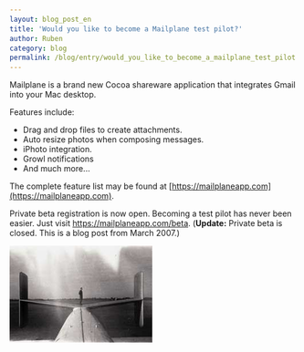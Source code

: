 ```yaml
---
layout: blog_post_en
title: 'Would you like to become a Mailplane test pilot?'
author: Ruben
category: blog
permalink: /blog/entry/would_you_like_to_become_a_mailplane_test_pilot.html
---
```


Mailplane is a brand new Cocoa shareware application that integrates Gmail into your Mac desktop.

Features include:

* Drag and drop files to create attachments.
* Auto resize photos when composing messages.
* iPhoto integration.
* Growl notifications
* And much more...

The complete feature list may be found at [https://mailplaneapp.com](https://mailplaneapp.com).

Private beta registration is now open. Becoming a test pilot has never been easier. Just visit https://mailplaneapp.com/beta. (**Update:** Private beta is closed. This is a blog post from March 2007.)

![Man On Plane](/assets/blog/page5_blog_entry0_1.jpg)
